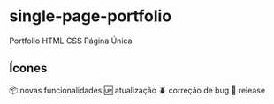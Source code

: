# single-page-portfolio
 Portfolio HTML CSS Página Única

## Ícones
:package: novas funcionalidades
:up: atualização
:beetle: correção de bug
:checkered_flag: release
